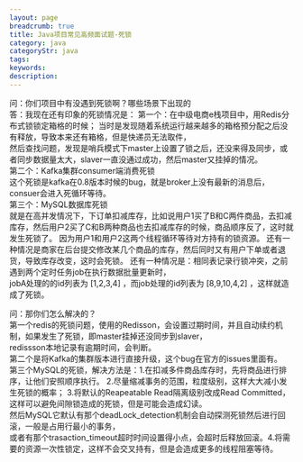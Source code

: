 ```yaml
---
layout: page
breadcrumb: true
title: Java项目常见高频面试题-死锁
category: java
categoryStr: java
tags:
keywords:
description:
---
```


问：你们项目中有没遇到死锁啊？哪些场景下出现的  
答：我现在还有印象的死锁情况是： 
第一个：在中级电商e栈项目中，用Redis分布式锁锁定箱格的时候； 
当时是发现随着系统运行越来越多的箱格预分配之后没有释放，导致本来还有箱格，但是快递员无法取件，  
然后查找问题，发现是哨兵模式下master上设置了锁之后，还没来得及同步，或者同步数据量太大，slaver一直没通过成功，然后master又挂掉的情况。  
第二个：Kafka集群consumer端消费死锁  
这个死锁是kafka在0.8版本时候的bug，就是broker上没有最新的消息后，consuer会进入死循环等待。  
第三个：MySQL数据库死锁  
就是在高并发情况下，下订单扣减库存，比如说用户1买了B和C两件商品，去扣减库存，然后用户2买了C和B两种商品也去扣减库存的时候，商品顺序反了，这时就发生死锁了。 因为用户1和用户2这两个线程循环等待对方持有的锁资源。
还有一种情况是商家在后台提交修改某几个商品的库存，然后同时又有用户下单或者退货，导致库存改变，这时会死锁。 
还有一种情况是：相同表记录行锁冲突，之前遇到两个定时任务job在执行数据批量更新时，    
jobA处理的的id列表为 [1,2,3,4] ，而job处理的id列表为 [8,9,10,4,2] ，这样就造成了死锁。  

问：那你们怎么解决的？  
第一个redis的死锁问题，使用的Redisson，会设置过期时间，并且自动续约机制，如果发生了死锁，即master挂掉还没同步到slaver，  
redissson本地记录有逾期时间，会判断。  
第二个是将Kafka的集群版本进行直接升级，这个bug在官方的issues里面有。  
第三个MySQL的死锁，解决方法是：1.在扣减多件商品库存时，先将商品进行排序，让他们安照顺序执行。
2.尽量缩减事务的范围，粒度级别，这样大大减小发生死锁的概率；
3.将默认的Reapeatable Read隔离级别改成Read Committed，这样可以避免间隙锁造成的死锁，但是可能会造成幻读。  
然后MySQL它默认有那个deadLock_detection机制会自动探测死锁然后进行回滚，一般是占用行最小的事务，  
或者有那个trasaction_timeout超时时间设置得小点，会超时后释放回滚。4.将需要的资源一次性锁定，这样不会交叉持有，但是会造成更多的线程阻塞等待。 


